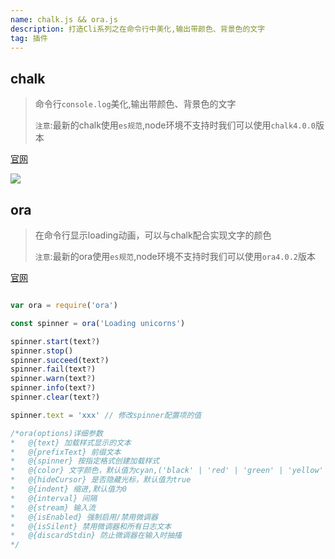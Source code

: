 ```yaml
---
name: chalk.js && ora.js
description: 打造Cli系列之在命令行中美化,输出带颜色、背景色的文字
tag: 插件
---
```



## chalk
> 命令行`console.log`美化,输出带颜色、背景色的文字
> 
> `注意`:最新的chalk使用`es规范`,node环境不支持时我们可以使用`chalk4.0.0`版本

[官网](https://github.com/chalk/chalk)

![](/md/chalk.png)


## ora
> 在命令行显示loading动画，可以与chalk配合实现文字的颜色
> 
> `注意`:最新的ora使用`es规范`,node环境不支持时我们可以使用`ora4.0.2`版本


[官网](https://orgmode.org/)

```js

var ora = require('ora')

const spinner = ora('Loading unicorns')

spinner.start(text?)
spinner.stop()
spinner.succeed(text?)
spinner.fail(text?)
spinner.warn(text?)
spinner.info(text?)
spinner.clear(text?)

spinner.text = 'xxx' // 修改spinner配置项的值

/*ora(options)详细参数
*   @{text} 加载样式显示的文本
*   @{prefixText} 前缀文本
*   @{spinner} 按指定格式创建加载样式
*   @{color} 文字颜色，默认值为cyan,('black' | 'red' | 'green' | 'yellow' | 'blue' | 'magenta' | 'cyan' | 'white' | 'gray')
*   @{hideCursor} 是否隐藏光标，默认值为true
*   @{indent} 缩进,默认值为0
*   @{interval} 间隔
*   @{stream} 输入流
*   @{isEnabled} 强制启用/禁用微调器
*   @{isSilent} 禁用微调器和所有日志文本
*   @{discardStdin} 防止微调器在输入时抽搐
*/

```